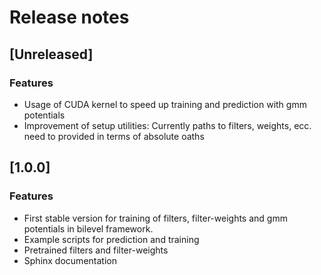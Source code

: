 # Release notes

## [Unreleased]

### Features

- Usage of CUDA kernel to speed up training and prediction with gmm potentials
- Improvement of setup utilities: Currently paths to filters, weights, ecc. need to
provided  in terms of absolute oaths
## [1.0.0]

### Features

- First stable version for training of filters, filter-weights and gmm potentials in bilevel
framework. 
- Example scripts for prediction and training
- Pretrained filters and filter-weights
- Sphinx documentation
